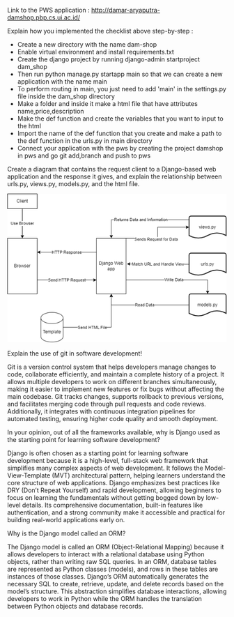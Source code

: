 Link to the PWS application : http://damar-aryaputra-damshop.pbp.cs.ui.ac.id/


Explain how you implemented the checklist above step-by-step :
- Create a new directory with the name dam-shop
- Enable virtual environment and install requirements.txt 
- Create the django project by running django-admin startproject dam_shop
- Then run python manage.py startapp main so that we can create a new application with the name main
- To  perform routing in main, you just need to add 'main' in the settings.py file inside the dam_shop directory
- Make a folder and inside it make a html file that have attributes name,price,description
- Make the def function and create the variables that you want to input to the html
- Import the name of the def function that you create and make a path to the def function in the urls.py in main directory
- Connect your application with the pws by creating the project damshop in pws and go git add,branch and push to pws

Create a diagram that contains the request client to a Django-based web application and the response it gives, and explain the relationship between urls.py, views.py, models.py, and the html file.

![](image/diagram.png)


Explain the use of git in software development!

Git is a version control system that helps developers manage changes to code, collaborate efficiently, and maintain a complete history of a project. It allows multiple developers to work on different branches simultaneously, making it easier to implement new features or fix bugs without affecting the main codebase. Git tracks changes, supports rollback to previous versions, and facilitates merging code through pull requests and code reviews. Additionally, it integrates with continuous integration pipelines for automated testing, ensuring higher code quality and smooth deployment.


In your opinion, out of all the frameworks available, why is Django used as the starting point for learning software development?

Django is often chosen as a starting point for learning software development because it is a high-level, full-stack web framework that simplifies many complex aspects of web development. It follows the Model-View-Template (MVT) architectural pattern, helping learners understand the core structure of web applications. Django emphasizes best practices like DRY (Don’t Repeat Yourself) and rapid development, allowing beginners to focus on learning the fundamentals without getting bogged down by low-level details. Its comprehensive documentation, built-in features like authentication, and a strong community make it accessible and practical for building real-world applications early on.



Why is the Django model called an ORM?

The Django model is called an ORM (Object-Relational Mapping) because it allows developers to interact with a relational database using Python objects, rather than writing raw SQL queries. In an ORM, database tables are represented as Python classes (models), and rows in these tables are instances of those classes. Django’s ORM automatically generates the necessary SQL to create, retrieve, update, and delete records based on the model’s structure. This abstraction simplifies database interactions, allowing developers to work in Python while the ORM handles the translation between Python objects and database records.



